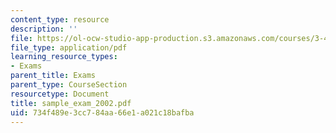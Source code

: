 ```yaml
---
content_type: resource
description: ''
file: https://ol-ocw-studio-app-production.s3.amazonaws.com/courses/3-45-magnetic-materials-spring-2004/734f489e3cc784aa66e1a021c18bafba_sample_exam_2002.pdf
file_type: application/pdf
learning_resource_types:
- Exams
parent_title: Exams
parent_type: CourseSection
resourcetype: Document
title: sample_exam_2002.pdf
uid: 734f489e-3cc7-84aa-66e1-a021c18bafba
---
```

